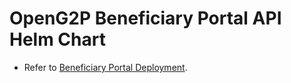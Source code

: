 # OpenG2P Beneficiary Portal API Helm Chart

- Refer to [Beneficiary Portal Deployment](https://docs.openg2p.org/deployment/openg2p-modules-deployment/openg2p-beneficiary-portal-deployment).
